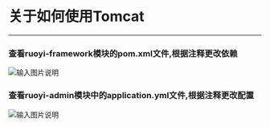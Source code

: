 # 关于如何使用Tomcat
- - -
### 查看ruoyi-framework模块的pom.xml文件,根据注释更改依赖

![输入图片说明](https://foruda.gitee.com/images/1678981109106652929/0803004d_1766278.png "屏幕截图")

### 查看ruoyi-admin模块中的application.yml文件,根据注释更改配置

![输入图片说明](https://foruda.gitee.com/images/1678981112652965294/dda8df86_1766278.png "屏幕截图")
